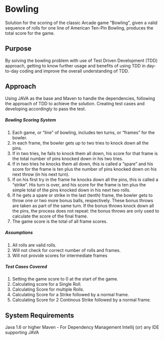 # Bowling

Solution for the scoring of the classic Arcade game "Bowling", given a valid sequence of rolls for one line of American Ten-Pin Bowling, produces the total score for the game.

## Purpose

By solving the bowling problem with use of Test Driven Development (TDD) approach, getting to know further usage and benefits of using TDD in day-to-day coding and improve the overall understanding of TDD.

## Approach

Using JAVA as the base and  Maven to handle the dependencies, following the approach of TDD to achieve the solution.
Creating test cases and developing accordingly to pass the test.

##### Bowling Scoring System

1. Each game, or “line” of bowling, includes ten turns, or “frames” for the bowler.
2. In each frame, the bowler gets up to two tries to knock down all the pins.
3. If in two tries, he fails to knock them all down, his score for that frame is the total number of pins knocked down in his two tries.
4. If in two tries he knocks them all down, this is called a “spare” and his score for the frame is ten plus the number of pins knocked down on his next throw (in his next turn).
5. If on his first try in the frame he knocks down all the pins, this is called a “strike”. His turn is over, and his score for the frame is ten plus the simple total of the pins knocked down in his next two rolls.
6. If he gets a spare or strike in the last (tenth) frame, the bowler gets to throw one or two more bonus balls, respectively. These bonus throws are taken as part of the same turn. If the bonus throws knock down all the pins, the process does not repeat: the bonus throws are only used to calculate the score of the final frame.
7. The game score is the total of all frame scores.

##### Assumptions

1. All rolls are valid rolls.
2. Will not check for correct number of rolls and frames.
3. Will not provide scores for intermediate frames

##### Test Cases Covered

1. Setting the game score to 0 at the start of the game.
2. Calculating score for a Single Roll.
3. Calculating Score for multiple Rolls.
4. Calculating Score for a Strike followed by a normal frame.
5. Calculating Score for 2 Continous Strike followed by a normal frame.

## System Requirements

Java 1.6 or higher
Maven - For Dependency Management
Intellij (or) any IDE supporting JAVA
